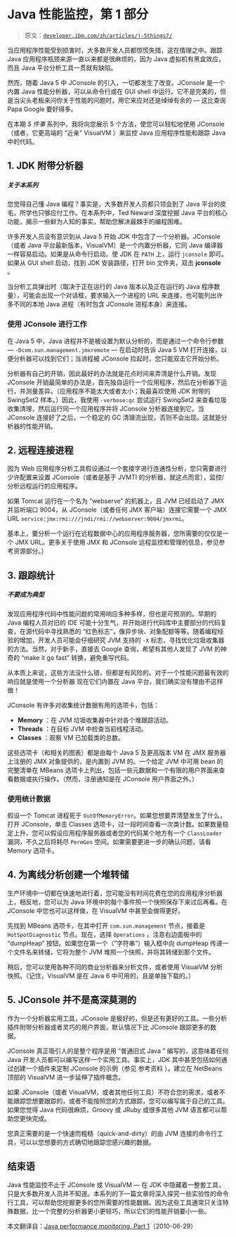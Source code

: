 # Java 性能监控，第 1 部分

> 原文：[`developer.ibm.com/zh/articles/j-5things7/`](https://developer.ibm.com/zh/articles/j-5things7/)

当应用程序性能受到损害时，大多数开发人员都惊慌失措，这在情理之中。跟踪 Java 应用程序瓶颈来源一直以来都是很麻烦的，因为 Java 虚拟机有黑盒效应，而且 Java 平台分析工具一贯就有缺陷。

然而，随着 Java 5 中 JConsole 的引入，一切都发生了改变。JConsole 是一个内置 Java 性能分析器，可以从命令行或在 GUI shell 中运行。它不是完美的，但是当尖头老板来问你关于性能的问题时，用它来应对还是绰绰有余的 — 这比查询 Papa Google 要好得多。

在本期 *5 件事* 系列中，我将向您展示 5 个方法，使您可以轻松地使用 JConsole（或者，它更高端的 “近亲” VisualVM ）来监控 Java 应用程序性能和跟踪 Java 中的代码。

## 1\. JDK 附带分析器

##### 关于本系列

您觉得自己懂 Java 编程？事实是，大多数开发人员都只领会到了 Java 平台的皮毛，所学也只够应付工作。在本系列中，Ted Neward 深度挖掘 Java 平台的核心功能，揭示一些鲜为人知的事实，帮助您解决最棘手的编程困难。

许多开发人员没有意识到从 Java 5 开始 JDK 中包含了一个分析器。JConsole（或者 Java 平台最新版本，VisualVM）是一个内置分析器，它同 Java 编译器一样容易启动。如果是从命令行启动，使 JDK 在 `PATH` 上，运行 `jconsole` 即可。如果从 GUI shell 启动，找到 JDK 安装路径，打开 bin 文件夹，双击 **jconsole** 。

当分析工具弹出时（取决于正在运行的 Java 版本以及正在运行的 Java 程序数量），可能会出现一个对话框，要求输入一个进程的 URL 来连接，也可能列出许多不同的本地 Java 进程（有时包含 JConsole 进程本身）来连接。

### 使用 JConsole 进行工作

在 Java 5 中，Java 进程并不是被设置为默认分析的，而是通过一个命令行参数 — `-Dcom.sun.management.jmxremote` — 在启动时告诉 Java 5 VM 打开连接，以便分析器可以找到它们；当进程被 JConsole 捡起时，您只能双击它开始分析。

分析器有自己的开销，因此最好的办法就是花点时间来弄清是什么开销。发现 JConsole 开销最简单的办法是，首先独自运行一个应用程序，然后在分析器下运行，并测量差异。（应用程序不能太大或者太小；我最喜欢使用 JDK 附带的 SwingSet2 样本。）因此，我使用 `-verbose:gc` 尝试运行 SwingSet2 来查看垃圾收集清理，然后运行同一个应用程序并将 JConsole 分析器连接到它。当 JConsole 连接好了之后，一个稳定的 GC 清理流出现，否则不会出现。这就是分析器的性能开销。

## 2\. 远程连接进程

因为 Web 应用程序分析工具假设通过一个套接字进行连通性分析，您只需要进行少许配置来设置 JConsole（或者是基于 JVMTI 的分析器，就这点而言），监控/分析远程运行的应用程序。

如果 Tomcat 运行在一个名为 “webserve” 的机器上，且 JVM 已经启动了 JMX 并监听端口 9004，从 JConsole（或者任何 JMX 客户端）连接它需要一个 JMX URL `service:jmx:rmi:///jndi/rmi://webserver:9004/jmxrmi`。

基本上，要分析一个运行在远程数据中心的应用程序服务器，您所需要的仅仅是一个 JMX URL。更多关于使用 JMX 和 JConsole 远程监控和管理的信息，参见参考资源部分。）

## 3\. 跟踪统计

##### 不要成为典型

发现应用程序代码中性能问题的常用响应多种多样，但也是可预测的。早期的 Java 编程人员对旧的 IDE 可能十分生气，并开始进行代码库中主要部分的代码复查，在源代码中寻找熟悉的 “红色标志”，像异步块、对象配额等等。随着编程经验的增加，开发人员可能会仔细研究 JVM 支持的 `-X` 标志，寻找优化垃圾收集器的方法。当然，对于新手，直接去 Google 查询，希望有其他人发现了 JVM 的神奇的 “make it go fast” 转换，避免重写代码。

从本质上来说，这些方法没什么错，但都是有风险的。对于一个性能问题最有效的响应就是使用一个分析器 <mdash>现在它们内置在 Java 平台，我们确实没有理由不这样做！</mdash>

JConsole 有许多对收集统计数据有用的选项卡，包括：

*   **Memory** ：在 JVM 垃圾收集器中针对各个堆跟踪活动。
*   **Threads** ：在目标 JVM 中检查当前线程活动。
*   **Classes** ：观察 VM 已加载类的总数。

这些选项卡（和相关的图表）都是由每个 Java 5 及更高版本 VM 在 JMX 服务器上注册的 JMX 对象提供的，是内置到 JVM 的。一个给定 JVM 中可用 bean 的完整清单在 MBeans 选项卡上列出，包括一些元数据和一个有限的用户界面来查看数据或执行操作。（然而，注册通知是在 JConsole 用户界面之外。）

### 使用统计数据

假设一个 Tomcat 进程死于 `OutOfMemoryError`。如果您想要弄清楚发生了什么，打开 JConsole，单击 Classes 选项卡，过一段时间查看一次类计数。如果数量稳定上升，您可以假设应用程序服务器或者您的代码某个地方有一个 `ClassLoader` 漏洞，不久之后将耗尽 `PermGen` 空间。如果需要更进一步的确认问题，请看 Memory 选项卡。

## 4\. 为离线分析创建一个堆转储

生产环境中一切都在快速地进行着，您可能没有时间花费在您的应用程序分析器上，相反地，您可以为 Java 环境中的每个事件照一个快照保存下来过后再看。在 JConsole 中您也可以这样做，在 VisualVM 中甚至会做得更好。

先找到 MBeans 选项卡，在其中打开 `com.sun.management` 节点，接着是 `HotSpotDiagnostic` 节点。现在，选择 `Operations` ，注意右边面板中的 “dumpHeap” 按钮。如果您在第一个（”字符串”）输入框中向 dumpHeap 传递一个文件名来转储，它将为整个 JVM 堆照一个快照，并将其转储到那个文件。

稍后，您可以使用各种不同的商业分析器来分析文件，或者使用 VisualVM 分析快照。（记住，VisualVM 是在 Java 6 中可用的，且是单独下载的。）

## 5\. JConsole 并不是高深莫测的

作为一个分析器实用工具，JConsole 是极好的，但是还有更好的工具。一些分析插件附带分析器或者灵巧的用户界面，默认情况下比 JConsole 跟踪更多的数据。

JConsole 真正吸引人的是整个程序是用 “普通旧式 Java ” 编写的，这意味着任何 Java 开发人员都可以编写这样一个实用工具。事实上，JDK 其中甚至包括如何通过创建一个插件来定制 JConsole 的示例（参见 参考资料 ）。建立在 NetBeans 顶部的 VisualVM 进一步延伸了插件概念。

如果 JConsole（或者 VisualVM，或者其他任何工具）不符合您的需求，或者不能跟踪您想要跟踪的，或者不能按照您的方式跟踪，您可以编写属于自己的工具。如果您觉得 Java 代码很麻烦，Groovy 或 JRuby 或很多其他 JVM 语言都可以帮助您更快完成。

您真正需要的是一个快速而粗糙（quick-and-dirty）的由 JVM 连接的命令行工具，可以以您想要的方式确切地跟踪您感兴趣的数据。

## 结束语

Java 性能监控不止于 JConsole 或 VisualVM — 在 JDK 中隐藏着一整套工具，只是大多数开发人员并不知道。本系列的下一篇文章将深入探究一些实验性的命令行工具，可以帮助您挖掘更多的您所需要的性能数据。因为这些工具通常只关注特殊数据，比一个完整的分析器更小更轻巧，所以它们的性能开销要小一些。

本文翻译自：[Java performance monitoring, Part 1](https://developer.ibm.com/articles/j-5things7/)（2010-06-29）